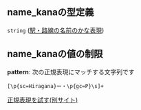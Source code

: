 ## name\_kanaの型定義

`string` ([駅・路線の名前のかな表現](station-properties-駅路線の名前のかな表現.md))

## name\_kanaの値の制限

**pattern**: 次の正規表現にマッチする文字列です

```regexp
[\p{sc=Hiragana}ー・\p{gc=P}\s]+
```

[正規表現を試す(別サイト)](https://regexr.com/?expression=%5B%5Cp%7Bsc%3DHiragana%7D%E3%83%BC%E3%83%BB%5Cp%7Bgc%3DP%7D%5Cs%5D%2B "try regular expression with regexr.com")
